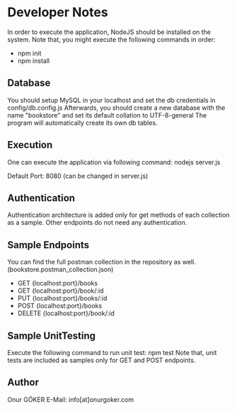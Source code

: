 # Developer Notes
In order to execute the application, NodeJS should be installed on the system.
Note that, you might execute the following commands in order:

- npm init
- npm install

## Database
You should setup MySQL in your localhost and set the db credentials in config/db.config.js
Afterwards, you should create a new database with the name "bookstore" and set its default collation to UTF-8-general
The program will automatically create its own db tables.

## Execution
One can execute the application via following command:
nodejs server.js

Default Port: 8080 (can be changed in server.js)

## Authentication
Authentication architecture is added only for get methods of each collection as a sample.
Other endpoints do not need any authentication.

## Sample Endpoints
You can find the full postman collection in the repository as well.
(bookstore.postman_collection.json)

- GET {localhost:port}/books
- GET {localhost:port}/book/:id
- PUT {localhost:port}/books/:id
- POST {localhost:port}/books
- DELETE {localhost:port}/book/:id

## Sample UnitTesting
Execute the following command to run unit test: npm test
Note that, unit tests are included as samples only for GET and POST endpoints.

## Author
Onur GÖKER
E-Mail: info[at]onurgoker.com
